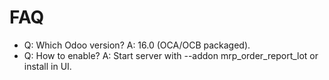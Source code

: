 # FAQ

- Q: Which Odoo version? A: 16.0 (OCA/OCB packaged).
- Q: How to enable? A: Start server with --addon mrp_order_report_lot or install in UI.
